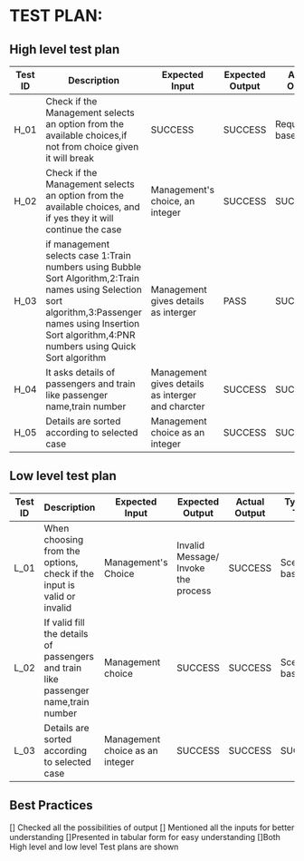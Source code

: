 # TEST PLAN:

## High level test plan

| Test ID | Description | Expected Input | Expected Output | Actual Output | Type Of Test |
| ----- | ------------------------------------ | ------------------ | ----- | ----- | ---------- |
| H_01 | Check if the Management selects an option from the available choices,if not from choice given it will break | SUCCESS | SUCCESS | Requirement based |      |	
| H_02 | Check if the Management selects an option from the available choices, and if yes they it will continue the case | Management's choice, an integer | SUCCESS |	SUCCESS     |Requirement based |
| H_03 | if management selects case 1:Train numbers using Bubble Sort Algorithm,2:Train names using Selection sort algorithm,3:Passenger names using Insertion Sort algorithm,4:PNR numbers using Quick Sort algorithm | Management gives details as interger | PASS |	SUCCESS | Technical |
| H_04 | It asks details of passengers and train like passenger name,train number | Management gives details as interger and charcter |	SUCCESS |	SUCCESS |	Required based |
| H_05 | Details are sorted according to selected case | Management choice as an integer |	SUCCESS |	SUCCESS |	Required based |

## Low level test plan

| Test ID |	Description |	Expected Input |	Expected Output |	Actual Output |	Type Of Test |
| ------ | -------------------- | --------- | ----------- | ----------- | ------------ |
| L_01 | When choosing from the options, check if the input is valid or invalid | Management's Choice | Invalid Message/ Invoke the process | SUCCESS |	Scenario based |
| L_02 | If valid fill the details of passengers and train like passenger name,train number | Management choice | SUCCESS | SUCCESS |	Scenario based |
| L_03 | Details are sorted according to selected case | Management choice as an integer | SUCCESS |	SUCCESS |	SUCCESS |

## Best Practices

 [] Checked all the possibilities of output
 [] Mentioned all the inputs for better understanding
 []Presented in tabular form for easy understanding
 []Both High level and low level Test plans are shown
